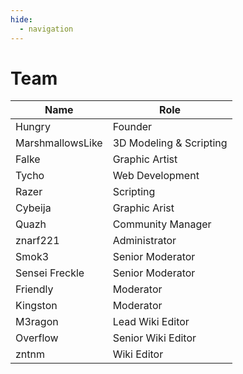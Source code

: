 ```yaml
---
hide:
  - navigation
---
```


# Team

| Name             | Role                    |
|------------------|-------------------------|
| Hungry           | Founder                 |
| MarshmallowsLike | 3D Modeling & Scripting |
| Falke            | Graphic Artist          |
| Tycho            | Web Development         |
| Razer            | Scripting               |
| Cybeija          | Graphic Arist           |
| Quazh            | Community Manager       |
| znarf221         | Administrator           |
| Smok3            | Senior Moderator        |
| Sensei Freckle   | Senior Moderator        |
| Friendly         | Moderator               |
| Kingston         | Moderator               |
| M3ragon          | Lead Wiki Editor        |
| Overflow         | Senior Wiki Editor      |
| zntnm            | Wiki Editor             |
